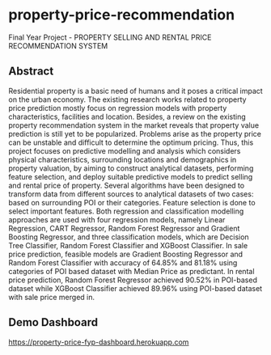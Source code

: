 # property-price-recommendation
Final Year Project - PROPERTY SELLING AND RENTAL PRICE RECOMMENDATION SYSTEM

## Abstract
Residential property is a basic need of humans and it poses a critical impact on the urban economy. The existing research works related to property price prediction mostly focus on regression models with property characteristics, facilities and location. Besides, a review on the existing property recommendation system in the market reveals that property value prediction is still yet to be popularized. Problems arise as the property price can be unstable and difficult to determine the optimum pricing. Thus, this project focuses on predictive modelling and analysis which considers physical characteristics, surrounding locations and demographics in property valuation, by aiming to construct analytical datasets, performing feature selection, and deploy suitable predictive models to predict selling and rental price of property. Several algorithms have been designed to transform data from different sources to analytical datasets of two cases: based on surrounding POI or their categories. Feature selection is done to select important features. Both regression and classification modelling approaches are used with four regression models, namely Linear Regression, CART Regressor, Random Forest Regressor and Gradient Boosting Regressor, and three classification models, which are Decision Tree Classifier, Random Forest Classifier and XGBoost Classifier. In sale price prediction, feasible models are Gradient Boosting Regressor and Random Forest Classifier with accuracy of 64.85% and 81.18% using categories of POI based dataset with Median Price as predictant. In rental price prediction, Random Forest Regressor achieved 90.52% in POI-based dataset while XGBoost Classifier achieved 89.96% using POI-based dataset with sale price merged in.

## Demo Dashboard
https://property-price-fyp-dashboard.herokuapp.com
